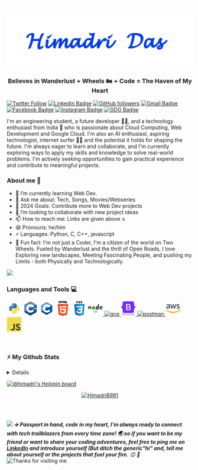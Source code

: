 ![Hello](Hello.gif)

![Name](name.jpg)


 <h3 align="center">Believes in Wanderlust + Wheels 🏍 + Code  = The Haven of My Heart</h3>

[![Twitter Follow](https://img.shields.io/twitter/follow/IamShivam8991?style=social)](https://twitter.com/intent/follow?screen_name=IamShivam8991) [![Linkedin Badge](https://img.shields.io/badge/-Himadri_Das-blue?style=social&logo=Linkedin&logoColor=blue&link=https://www.linkedin.com/in/himadri-das-27487324a)](https://www.linkedin.com/in/himadri-das-27487324a) [![GitHub followers](https://img.shields.io/github/followers/Himadri8991?label=Follow&style=social)](https://github.com/Himadri8991/?tab=follow)
[![Gmail Badge](https://img.shields.io/badge/-samhd8991@gmail.com-c14438?style=social&logo=Gmail&logoColor=red&link=mailto:samhd8991@gamil.com)](mailto:samhd8991@gmail.com) [![Facebook Badge](https://img.shields.io/badge/-Himadri_Das-4267b2?style=social&&logo=Facebook&logoColor=blue&link=https://www.facebook.com/himadri.das.1829405)](https://www.facebook.com/himadri.das.1829405) [![Instagram Badge](https://img.shields.io/badge/-@shivam_8991d-833ab4?style=social&logo=Instagram&logoColor=A14DAF&link=https://www.instagram.com/shivam_8991d)](https://www.instagram.com/shivam_8991d)
[![GDG Badge](https://img.shields.io/badge/-himadri8-4267b2?style=social&&logo=GoogleDeveloperGroup&logoColor=blue&link=https://gdg.community.dev/u/himadri8)](https://gdg.community.dev/u/himadri8/)

I'm an engineering student, a future developer 👨‍💻, and a technology enthusiast from India 🚩  who is passionate about Cloud Computing, Web Development and Google Cloud. I'm also an AI enthusiast, aspiring technologist, internet surfer 🏄‍♂️ and the potential it holds for shaping the future. I'm always eager to learn and collaborate, and I'm currently exploring ways to apply my skills and knowledge to solve real-world problems. I'm actively seeking opportunities to gain practical experience and contribute to meaningful projects.


### About me :eyes:

<!--- 🔭 I’m currently working on -->
- 🌱 I’m currently learning Web Dev.
- 💬 Ask me about: Tech, Songs, Movies/Webseries
- 🥅 2024 Goals: Contribute more to Web Dev projects
- 👯 I’m looking to collaborate with new project ideas
- 📫 How to reach me: Links are given above 🔝
- 😄 Pronouns: he/him
- ⚡ Languages: Python, C, C++, javascript
- 🤪 Fun fact: I'm not just a Coder, I'm a citizen of the world on Two Wheels. Fueled by Wanderlust and the thrill of Open Roads, I love Exploring new landscapes, Meeting Fascinating People, and pushing my Limits - both Physically and Technologically.

![](https://komarev.com/ghpvc/?username=Himadri8991&style=plastic)




### Languages and Tools :computer:
<p align="left"><code><img alt="dart" width="40" height="40" src="https://raw.githubusercontent.com/github/explore/80688e429a7d4ef2fca1e82350fe8e3517d3494d/topics/python/python.png"></code>
<code><img alt="dart" width="40" height="40" src="https://raw.githubusercontent.com/github/explore/5c058a388828bb5fde0bcafd4bc867b5bb3f26f3/topics/cpp/cpp.png"></code>
<code><img alt="dart" width="40" height="40" src="https://raw.githubusercontent.com/github/explore/80688e429a7d4ef2fca1e82350fe8e3517d3494d/topics/c/c.png"></code>
<code><img alt="dart" width="40" height="40" src="https://raw.githubusercontent.com/github/explore/80688e429a7d4ef2fca1e82350fe8e3517d3494d/topics/html/html.png"></code>
<code><img alt="dart" width="40" height="40" src="https://raw.githubusercontent.com/github/explore/80688e429a7d4ef2fca1e82350fe8e3517d3494d/topics/css/css.png"></code>
<a href="https://nodejs.org" target="_blank" rel="noreferrer"> <img src="https://raw.githubusercontent.com/devicons/devicon/master/icons/nodejs/nodejs-original-wordmark.svg" alt="nodejs" width="40" height="40"/> </a>
<a href="https://cloud.google.com" target="_blank" rel="noreferrer"> <img src="https://www.vectorlogo.zone/logos/google_cloud/google_cloud-icon.svg" alt="gcp" width="40" height="40"/> 
<a href="https://getbootstrap.com" target="_blank" rel="noreferrer"> <img src="https://raw.githubusercontent.com/devicons/devicon/master/icons/bootstrap/bootstrap-plain-wordmark.svg" alt="bootstrap" width="40" height="40"/> </a>
<a href="https://postman.com" target="_blank" rel="noreferrer"> <img src="https://www.vectorlogo.zone/logos/getpostman/getpostman-icon.svg" alt="postman" width="40" height="40"/> </a>
<a href="https://aws.amazon.com" target="_blank" rel="noreferrer"> <img src="https://raw.githubusercontent.com/devicons/devicon/master/icons/amazonwebservices/amazonwebservices-original-wordmark.svg" alt="aws" width="40" height="40"/> </a>
<a href="https://developer.mozilla.org/en-US/docs/Web/JavaScript" target="_blank" rel="noreferrer"> <img src="https://raw.githubusercontent.com/devicons/devicon/master/icons/javascript/javascript-original.svg" alt="javascript" width="40" height="40"/> </a></p></br>



### ⚡ My Github Stats

<details>	
  
<p align="center">
<a href="https://github.com/Himadri8991">  
	<!--img src="https://github-readme-stats.vercel.app/api?username=Himadri8991&show_icons=true&hide_border=true&count_private=true"-->
	<img src="https://github-readme-stats.vercel.app/api/top-langs/?username=Himadri8991&show_icons=true&hide_border=true&layout=compact&langs_count=8">
</a>
</p>

[![Himadri's GitHub | Stats](https://stats.quine.sh/Himadri/github?theme=dark)](https://quine.sh?utm_source=widgets&utm_campaign=Himadri)

<p align="center">
  <img src="https://github-readme-streak-stats.herokuapp.com/?user=Himadri8991&show_icons=true&hide_border=true">
</p> 
 
</details>

[![@himadri's Holopin board](https://holopin.me/himadri)](https://holopin.io/@himadri#badges)

<!--footer-->
<p align="center"> <a href="https://github.com/ryo-ma/github-profile-trophy"><img src="https://github-profile-trophy.vercel.app/?username=Himadri8991" alt="Himadri8991" /></a> </p>
<br>

##
<img src="https://media.giphy.com/media/LnQjpWaON8nhr21vNW/giphy.gif" width="60"> <em><b>✈️ Passport in hand, code in my heart, I'm always ready to connect with tech trailblazers from every time zone! 🌏 so if you want to be my friend or want to share your coding adventures, feel free to ping me on [LinkedIn](https://www.linkedin.com/in/himadri-das-27487324a) and introduce yourself (But ditch the generic"hi" and, tell me about yourself or the projects that fuel your fire.</b> 😊 💜</em>
<img height="120" alt="Thanks for visiting me" width="100%" src="https://raw.githubusercontent.com/BrunnerLivio/brunnerlivio/master/images/marquee.svg" />
